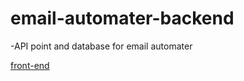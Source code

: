 # email-automater-backend

-API point and database for email automater


<a href="https://github.com/cooljasonmelton/email-helper"> front-end </a>

